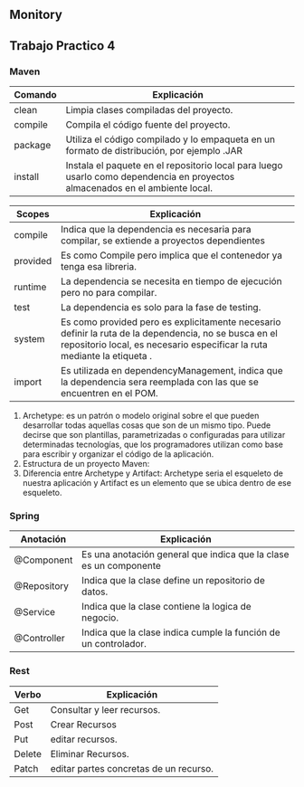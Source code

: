 ## Monitory
## Trabajo Practico 4

### Maven
Comando | Explicación
------------ | -------------
clean | Limpia clases compiladas del proyecto.
compile | Compila el código fuente del proyecto.
package | Utiliza el código compilado y lo empaqueta en un formato de distribución, por ejemplo .JAR
install | Instala el paquete en el repositorio local para luego usarlo como dependencia en proyectos almacenados en el ambiente local.

Scopes | Explicación
------------ | -------------
compile| Indica que la dependencia es necesaria para compilar, se extiende a proyectos dependientes
provided| Es como Compile pero implica que el contenedor ya tenga esa libreria.
runtime| La dependencia se necesita en tiempo de ejecución pero no para compilar.
test| La dependencia es solo para la fase de testing.
system| Es como provided pero es explicitamente necesario definir la ruta de la dependencia, no se busca en el repositorio local, es necesario especificar la ruta mediante la etiqueta <systemPath>.
import| Es utilizada en dependencyManagement, indica que la dependencia sera reemplada con las que se encuentren en el POM.

1. Archetype: es un patrón o modelo original sobre el que pueden desarrollar todas aquellas cosas que son de un mismo tipo. Puede decirse que son plantillas, parametrizadas o configuradas para utilizar determinadas tecnologías, que los programadores utilizan como base para escribir y organizar el código de la aplicación.
2. Estructura de un proyecto Maven:
3. Diferencia entre Archetype y Artifact: Archetype seria el esqueleto de nuestra aplicación y Artifact es un elemento que se ubica dentro de ese esqueleto.

### Spring
Anotación | Explicación
------------ | -------------
@Component| Es una anotación general que indica que la clase es un componente
@Repository| Indica que la clase define un repositorio de datos.
@Service | Indica que la clase contiene la logica de negocio.
@Controller| Indica que la clase indica cumple la función de un controlador.

### Rest
Verbo | Explicación
------------ | -------------
Get| Consultar y leer recursos.
Post| Crear Recursos
Put| editar recursos.
Delete| Eliminar Recursos.
Patch| editar partes concretas de un recurso.
